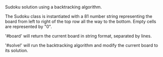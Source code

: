 Sudoku solution using a backtracking algorithm.

The Sudoku class is instantiated with a 81 number string representing the board from left to right of the top row all the way to the bottom. Empty cells are represented by "0".

'#board' will return the current board in string format, separated by lines.

'#solve!' will run the backtracking algorithm and modify the current board to its solution.